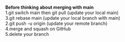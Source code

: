 <b>Before thinking about merging with main</b>
<br>
1.git switch main then git pull (update your local main)<br>
3.git rebase main (update your local branch with main)<br>
2.git push -u origin <your branch> (update your remote branch)<br>
4.merge and squash on GitHub<br>
5.delete your branch